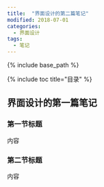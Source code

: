 ```yaml
---
title:  "界面设计的第二篇笔记"
modified: 2018-07-01 
categories: 
  - 界面设计
tags:
  - 笔记
---
```


{% include base_path %}

{% include toc title="目录" %}


## 界面设计的第一篇笔记

### 第一节标题

内容

### 第二节标题

内容